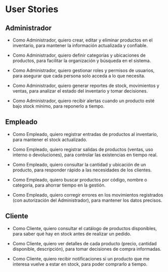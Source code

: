 
# User Stories

## Administrador

* Como Administrador, quiero crear, editar y eliminar productos en el inventario, para mantener la información actualizada y confiable.

* Como Administrador, quiero definir categorías y ubicaciones de productos, para facilitar la organización y búsqueda en el sistema.

* Como Administrador, quiero gestionar roles y permisos de usuarios, para asegurar que cada persona solo acceda a lo que necesita.

* Como Administrador, quiero generar reportes de stock, movimientos y ventas, para analizar el estado del inventario y tomar decisiones.

* Como Administrador, quiero recibir alertas cuando un producto esté bajo stock mínimo, para reponerlo a tiempo.


## Empleado

* Como Empleado, quiero registrar entradas de productos al inventario, para mantener el stock actualizado.

* Como Empleado, quiero registrar salidas de productos (ventas, uso interno o devoluciones), para controlar las existencias en tiempo real.

* Como Empleado, quiero consultar la cantidad y ubicación de un producto, para responder rápido a las necesidades de los clientes.

* Como Empleado, quiero buscar productos por código, nombre o categoría, para ahorrar tiempo en la gestión.

* Como Empleado, quiero corregir errores en los movimientos registrados (con autorización del Administrador), para mantener los datos precisos.


## Cliente

* Como Cliente, quiero consultar el catálogo de productos disponibles, para saber qué hay en stock antes de realizar un pedido.

* Como Cliente, quiero ver detalles de cada producto (precio, cantidad disponible, descripción), para tomar decisiones de compra informadas.

* Como Cliente, quiero recibir notificaciones si un producto que me interesa vuelve a estar en stock, para poder comprarlo a tiempo.

